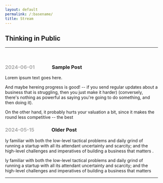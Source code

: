 ```yaml
---
layout: default
permalink: /:basename/
title: Stream
---
```


## Thinking in Public

----

<br/>

<h3> <span style="color:#A9A9A9;">2024-06-01</span> &emsp;&emsp;&emsp; Sample Post </h3>

Lorem ipsum text goes here.

And maybe hereing progress is good!  -- if you send regular updates about a business that is struggling, then you just make it harder) (conversely, there's nothing as powerful as saying you're going to do something, and then doing it).  

On the other hand, it probably hurts your valuation a bit, since it makes the round less competitive -- the best 

<h3> <span style="color:#A9A9A9;">2024-05-15</span> &emsp;&emsp;&emsp; Older Post </h3>

ly familiar with both the low-level tactical problems and daily grind of running a startup with all its attendant uncertainty and scarcity; and the high-level challenges and imperatives of building a business that matters .

ly familiar with both the low-level tactical problems and daily grind of running a startup with all its attendant uncertainty and scarcity; and the high-level challenges and imperatives of building a business that matters  


----

<br/>
<br/>
<br/>

